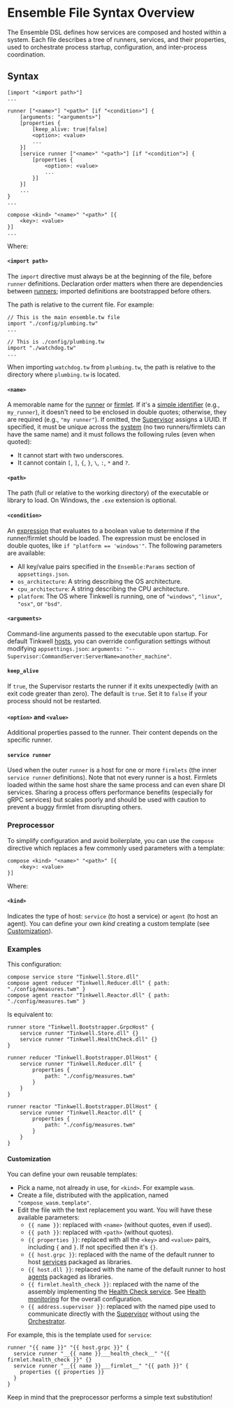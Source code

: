 # Ensemble File Syntax Overview

The Ensemble DSL defines how services are composed and hosted within a system. Each file describes a tree of runners, services, and their properties, used to orchestrate process startup, configuration, and inter-process coordination.

## Syntax

```text
[import "<import path>"]
...

runner ["<name>"] "<path>" [if "<condition>"] {
    [arguments: "<arguments>"]
    [properties {
        [keep_alive: true|false]
        <option>: <value>
        ...
    }]
    [service runner ["<name>" "<path>"] [if "<condition">] {
        [properties {
            <option>: <value>
            ...
        }]
    }]
    ...
}
...

compose <kind> "<name>" "<path>" [{
    <key>: <value>
}]
...
```

Where:

#### `<import path>`

The `import` directive must always be at the beginning of the file, before `runner` definitions. Declaration order matters when there are dependencies between [runners](./Glossary.md#runner); imported definitions are bootstrapped before others.

The path is relative to the current file. For example:

```text
// This is the main ensemble.tw file
import "./config/plumbing.tw"
...

// This is ./config/plumbing.tw
import "./watchdog.tw"
...
```

When importing `watchdog.tw` from `plumbing.tw`, the path is relative to the directory where `plumbing.tw` is located.

#### `<name>`
A memorable name for the [runner](./Glossary.md#runner) or [firmlet](./Glossary.md#firmlet). If it's a [simple identifier](./Glossary.md#simple-identifier) (e.g., `my_runner`), it doesn't need to be enclosed in double quotes; otherwise, they are required (e.g., `"my runner"`). If omitted, the [Supervisor](./Glossary.md#supervisor) assigns a UUID. If specified, it must be unique across the [system](./Glossary.md#system) (no two runners/firmlets can have the same name) and it must follows the following rules (even when quoted):
* It cannot start with two underscores.
* It cannot contain `[`, `]`, `{`, `}`, `\`, `:`, `*` and `?`. 

#### `<path>`
The path (full or relative to the working directory) of the executable or library to load. On Windows, the `.exe` extension is optional.

#### `<condition>`
An [expression](./Expressions.md) that evaluates to a boolean value to determine if the runner/firmlet should be loaded. The expression must be enclosed in double quotes, like `if "platform == 'windows'"`.
The following parameters are available:
* All key/value pairs specified in the `Ensemble:Params` section of `appsettings.json`.
* `os_architecture`: A string describing the OS architecture.
* `cpu_architecture`: A string describing the CPU architecture.
* `platform`: The OS where Tinkwell is running, one of `"windows"`, `"linux"`, `"osx"`, or `"bsd"`.

#### `<arguments>`
Command-line arguments passed to the executable upon startup. For default Tinkwell [hosts](./Glossary.md#host), you can override configuration settings without modifying `appsettings.json`: `arguments: "--Supervisor:CommandServer:ServerName=another_machine"`.

#### `keep_alive`
If `true`, the Supervisor restarts the runner if it exits unexpectedly (with an exit code greater than zero). The default is `true`. Set it to `false` if your process should not be restarted.

#### `<option>` and `<value>`
Additional properties passed to the runner. Their content depends on the specific runner.

#### `service runner`
Used when the outer `runner` is a host for one or more `firmlets` (the inner `service runner` definitions). Note that not every runner is a host. Firmlets loaded within the same host share the same process and can even share DI services. Sharing a process offers performance benefits (especially for gRPC services) but scales poorly and should be used with caution to prevent a buggy firmlet from disrupting others.

### Preprocessor

To simplify configuration and avoid boilerplate, you can use the `compose` directive which replaces a few commonly used parameters with a template:

```text
compose <kind> "<name>" "<path>" [{
    <key>: <value>
}]
```

Where:

#### `<kind>`

Indicates the type of host: `service` (to host a service) or `agent` (to host an agent). You can define your own _kind_ creating a custom template (see [Customization](#customization)).

### Examples

This configuration:

```text
compose service store "Tinkwell.Store.dll"
compose agent reducer "Tinkwell.Reducer.dll" { path: "./config/measures.twm" }
compose agent reactor "Tinkwell.Reactor.dll" { path: "./config/measures.twm" }
```

Is equivalent to:

```text
runner store "Tinkwell.Bootstrapper.GrpcHost" {
    service runner "Tinkwell.Store.dll" {}
    service runner "Tinkwell.HealthCheck.dll" {}
}

runner reducer "Tinkwell.Bootstrapper.DllHost" {
    service runner "Tinkwell.Reducer.dll" {
        properties {
            path: "./config/measures.twm"
        }
    }
}

runner reactor "Tinkwell.Bootstrapper.DllHost" {
    service runner "Tinkwell.Reactor.dll" {
        properties {
            path: "./config/measures.twm"
        }
    }
}
```

#### Customization

You can define your own reusable templates:

* Pick a name, not already in use, for `<kind>`. For example `wasm`.
* Create a file, distributed with the application, named `"compose_wasm.template"`.
* Edit the file with the text replacement you want. You will have these available parameters:
    * `{{ name }}`: replaced with `<name>` (without quotes, even if used).
    * `{{ path }}`: replaced with `<path>` (without quotes).
    * `{{ properties }}`: replaced with all the `<key>` and `<value>` pairs, including `{` and `}`. If not specified then it's `{}`.
    * `{{ host.grpc }}`: replaced with the name of the default runner to host [services](./Glossary.md#service) packaged as libraries.
    * `{{ host.dll }}`: replaced with the name of the default runner to host [agents](./Glossary.md#agent) packaged as libraries.
    * `{{ firmlet.health_check }}`: replaced with the name of the assembly implementing the [Health Check service](./Glossary.md#health-check-service). See [Health monitoring](./Health%20monitoring.md) for the overall configuration.
    * `{{ address.supervisor }}`: replaced with the named pipe used to communicate directly with the [Supervisor](./Glossary.md#supervisor) without using the [Orchestrator](./Glossary.md#orchestrator-service).
    
For example, this is the template used for `service`:

```text
runner "{{ name }}" "{{ host.grpc }}" {
  service runner "__{{ name }}___health_check__" "{{ firmlet.health_check }}" {}
  service runner "__{{ name }}___firmlet__" "{{ path }}" {
    properties {{ properties }}
  }
}
```

Keep in mind that the preprocessor performs a simple text substitution!